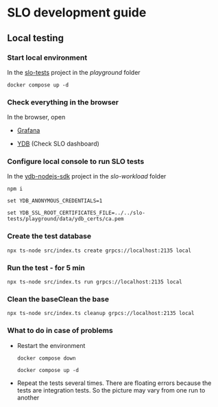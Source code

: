 # SLO development guide

## Local testing

### Start local environment

In the [slo-tests](https://github.com/ydb-platform/slo-tests) project
in the _playground_ folder

  `docker compose up -d`

### Check everything in the browser

In the browser, open

* [Grafana](http://localhost:3000/)

* [YDB](http://localhost:8765/) (Check SLO dashboard)

### Configure local console to run SLO tests

In the [ydb-nodejs-sdk](https://github.com/ydb-platform/ydb-nodejs-sdk) project
in the _slo-workload_ folder

  `npm i`

  `set YDB_ANONYMOUS_CREDENTIALS=1`

  `set YDB_SSL_ROOT_CERTIFICATES_FILE=../../slo-tests/playground/data/ydb_certs/ca.pem`

### Create the test database

  `npx ts-node src/index.ts create grpcs://localhost:2135 local`

### Run the test - for 5 min

  `npx ts-node src/index.ts run grpcs://localhost:2135 local`

### Clean the baseClean the base

  `npx ts-node src/index.ts cleanup grpcs://localhost:2135 local`

### What to do in case of problems

* Restart the environment

  `docker compose down`

  `docker compose up -d`

* Repeat the tests several times. There are floating errors because the tests
  are integration tests. So the picture may vary from one run to another
